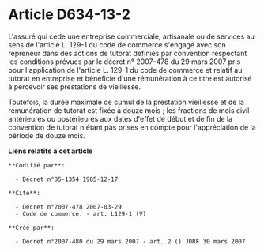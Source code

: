 # Article D634-13-2

L'assuré qui cède une entreprise commerciale, artisanale ou de services au sens de l'article L. 129-1 du code de commerce
s'engage avec son repreneur dans des actions de tutorat définies par convention respectant les conditions prévues par le
décret n° 2007-478 du 29 mars 2007 pris pour l'application de l'article L. 129-1 du code de commerce et relatif au tutorat en
entreprise et bénéficie d'une rémunération à ce titre est autorisé à percevoir ses prestations de vieillesse.

Toutefois, la durée maximale de cumul de la prestation vieillesse et de la rémunération de tutorat est fixée à douze mois ;
les fractions de mois civil antérieures ou postérieures aux dates d'effet de début et de fin de la convention de tutorat
n'étant pas prises en compte pour l'appréciation de la période de douze mois.

**Liens relatifs à cet article**

	**Codifié par**:

	  - Décret n°85-1354 1985-12-17

	**Cite**:

	  - Décret n°2007-478 2007-03-29
	  - Code de commerce. - art. L129-1 (V)

	**Créé par**:

	  - Décret n°2007-480 du 29 mars 2007 - art. 2 () JORF 30 mars 2007
